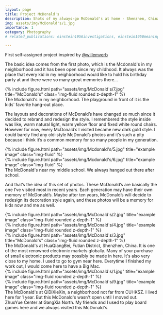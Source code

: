 ```yaml
---
layout: page
title: Project McDonald's
description: Shots of my always-go McDonald's at home - Shenzhen, China
img: assets/img/McDonald's/1.jpg
importance: 1
category: Photography
# related_publications: einstein1956investigations, einstein1950meaning

---
```

First self-assigned project inspired by [@willemverb](https://www.youtube.com/watch?v=L-G2hRUz6vg) 

The basic idea comes from the first photo, which is the Mcdonald's in my neighborhood and it has been open since my childhood. It always was the place that every kid in my neighborhood would like to hold his birthday party at and there were so many great memories there...

<div class="row">
    <div class="col-sm-8 mt-3 mt-md-0 mx-auto">
        {% include figure.html path="assets/img/McDonald's/7.jpg" title="McDonald's" class="img-fluid rounded z-depth-1" %}
    </div>
</div>
<div class="caption">
    The Mcdonald's in my neighborhood. The playground in front of it is the kids' favorite hang-out place.
</div>

<!-- You can also put regular text between your rows of images.
Say you wanted to write a little bit about your project before you posted the rest of the images.
You describe how you toiled, sweated, *bled* for your project, and then... you reveal its glory in the next row of images. -->
The layouts and decorations of McDonald’s have changed so much since it decided to rebrand and redesign the style. I remembered the style inside was like, warm natural light, warm yellow floor and fixed white round chairs. However for now, every McDonald’s I visited became new dark gold style.
I could barely find any old-style McDonald’s photos and it’s such a pity because I think it’s a common memory for so many people in my generation.

<div class="row justify-content-sm-center">
    <div class="col-sm-7 mt-3 mt-md-0">
        {% include figure.html path="assets/img/Mcdonald's/5.jpg" title="example image" class="img-fluid" %}
    </div>
    <div class="col-sm-5 mt-3 mt-md-0">
        {% include figure.html path="assets/img/Mcdonald's/6.jpg" title="example image" class="img-fluid" %}
    </div>
</div>
<div class="caption">
    The McDonald's near my middle school. We always hanged out there after school.
</div>


<!-- The code is simple.
Just wrap your images with `<div class="col-sm">` and place them inside `<div class="row">` (read more about the <a href="https://getbootstrap.com/docs/4.4/layout/grid/">Bootstrap Grid</a> system).
To make images responsive, add `img-fluid` class to each; for rounded corners and shadows use `rounded` and `z-depth-1` classes.
Here's the code for the last row of images above: -->

And that’s the idea of this set of photos. These McDonald’s are basically the one I’ve visited most in recent years. Each generation may have their own memory of McDonald’s. Maybe after ten years, McDonald’s will decide to redesign its decoration style again, and these photos will be a memory for kids now and me as well.

<div class="row justify-content-sm-center">
    <div class="col-sm mt-3 mt-md-0">
        {% include figure.html path="assets/img/McDonald's/2.jpg" title="example image" class="img-fluid rounded z-depth-1" %}
    </div>
    <div class="col-sm mt-3 mt-md-0">
        {% include figure.html path="assets/img/McDonald's/4.jpg" title="example image" class="img-fluid rounded z-depth-1" %}
    </div>
</div>
<div class="row">
    <div class="col-sm-8 mt-3 mt-md-0 mx-auto">
        {% include figure.html path="assets/img/McDonald's/3.jpg" title="McDonald's" class="img-fluid rounded z-depth-1" %}
    </div>
</div>
<div class="caption">
    The McDonald's at HuaQiangBei, Futian District, Shenzhen, China. It is one of the most renowned electronic markets globally. Many of your purchase of small electronic products may possibly be made in here. It's also very close to my home. I used to go to gym near here. Everytime I finished my work out, I would come here to have a Big Mac. 
</div>

<div class="row justify-content-sm-center">
    <div class="col-sm-7 mt-3 mt-md-0">
        {% include figure.html path="assets/img/McDonald's/1.jpg" title="example image" class="img-fluid rounded z-depth-1" %}
    </div>
    <div class="col-sm-5 mt-3 mt-md-0">
        {% include figure.html path="assets/img/McDonald's/9.jpg" title="example image" class="img-fluid rounded z-depth-1" %}
    </div>
    <div class="caption col-sm-7 mt-3 mt-md-0">
        The McDonald's at QiDiXieXin, a neighborhood not far from CUHKSZ. I lived here for 1 year. But this McDonald's wasn't open until I moved out. 
    </div>
    <div class="caption col-sm-5 mt-3 mt-md-0">
        ZhuoYue Center at GangXia North. My friends and I used to play board games here and we always visited this McDonald's. 
    </div>
    
</div>

